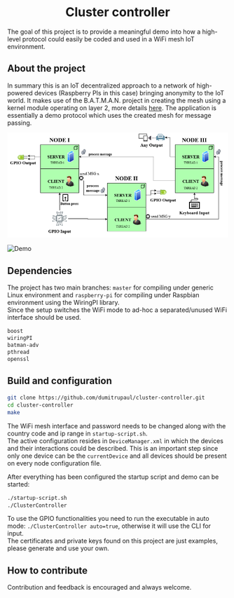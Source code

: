 <h1 align="center">
    Cluster controller
</h1>

The goal of this project is to provide a meaningful demo into how a high-level protocol could easily be coded and used in a WiFi mesh IoT environment.

## About the project

In summary this is an IoT decentralized approach to a network of high-powered devices (Raspberry PIs in this case) bringing anonymity to the IoT world. It makes use of the B.A.T.M.A.N. project in creating the mesh using a kernel module operating on layer 2, more details [here](https://www.open-mesh.org/projects/batman-adv/wiki/Wiki). The application is essentially a demo protocol which uses the created mesh for message passing.

![Currently tested POC with 2 RPi nodes and 1 PC machine](./docs/arh_apl_eng.png)

![Demo](./docs/demo.gif)

## Dependencies
The project has two main branches: `master` for compiling under generic Linux environment and `raspberry-pi` for compiling under Raspbian environment using the WiringPI library.\
Since the setup switches the WiFi mode to ad-hoc a separated/unused WiFi interface should be used.

```
boost
wiringPI
batman-adv
pthread
openssl
```

## Build and configuration

```bash
git clone https://github.com/dumitrupaul/cluster-controller.git
cd cluster-controller
make
```

The WiFi mesh interface and password needs to be changed along with the country code and ip range in `startup-script.sh`.\
The active configuration resides in `DeviceManager.xml` in which the devices and their interactions could be described. This is an important step since only one device can be the `currentDevice` and all devices should be present on every node configuration file.

After everything has been configured the startup script and demo can be started:
```bash
./startup-script.sh
./ClusterController
```

To use the GPIO functionalities you need to run the executable in auto mode: `./ClusterController auto=true`, otherwise it will use the CLI for input.\
The certificates and private keys found on this project are just examples, please generate and use your own.

## How to contribute

Contribution and feedback is encouraged and always welcome.
